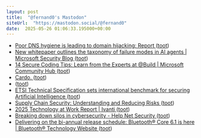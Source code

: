 ```yaml
---
layout: post
title:  "@fernand0's Mastodon"
siteUrl:  "https://mastodon.social/@fernand0"
date:  2025-05-26 01:06:33.195000+00:00
---
```

*  [Poor DNS hygiene is leading to domain hijacking: Report ](https://www.csoonline.com/article/3991070/poor-dns-hygiene-is-leading-to-domain-hijacking-report.htm) ([toot](https://mastodon.social/@fernand0/114571450331529789))
*  [New whitepaper outlines the taxonomy of failure modes in AI agents \| Microsoft Security Blog ](https://www.microsoft.com/en-us/security/blog/2025/04/24/new-whitepaper-outlines-the-taxonomy-of-failure-modes-in-ai-agents) ([toot](https://mastodon.social/@fernand0/114569653471737854))
*  [14 Secure Coding Tips: Learn from the Experts at @Build \| Microsoft Community Hub ](https://techcommunity.microsoft.com/blog/microsoft-security-blog/14-secure-coding-tips-learn-from-the-experts-at-build/440714) ([toot](https://mastodon.social/@fernand0/114569495569132017))
*  [Cardo. ](https://avecesunafoto.wordpress.com/2025/05/24/cardo) ([toot](https://mastodon.social/@fernand0/114569457389509645))
*  [ ](https://mastodon.social/users/fernand0/statuses/114569378714128711/activity) ([toot](https://mastodon.social/users/fernand0/statuses/114569378714128711/activity))
*  [ETSI Technical Specification sets international benchmark for securing Artificial Intelligence  ](https://www.etsi.org/newsroom/press-releases/2521-etsi-technical-specification-sets-international-benchmark-for-securing-artificial-intelligence) ([toot](https://mastodon.social/@fernand0/114569107233973395))
*  [Supply Chain Security: Understanding and Reducing Risks ](https://www.i-confidential.com/post/supply-chain-security-understanding-and-reducing-risk) ([toot](https://mastodon.social/@fernand0/114568880635480742))
*  [2025 Technology at Work Report \| Ivanti ](https://www.ivanti.com/resources/research-reports/tech-at-wor) ([toot](https://mastodon.social/@fernand0/114568693302031053))
*  [Breaking down silos in cybersecurity - Help Net Security ](https://www.helpnetsecurity.com/2025/05/13/marc-gafan-ionix-tyson-kopczynski-cymetry-one-cybersecurity-silos) ([toot](https://mastodon.social/@fernand0/114568553398554916))
*  [Delivering on the bi-annual release schedule: Bluetooth® Core 6.1 is here \| Bluetooth® Technology Website ](https://www.bluetooth.com/blog/delivering-on-the-bi-annual-release-schedule-bluetooth-core-6-1-is-here) ([toot](https://mastodon.social/@fernand0/114568266070484362))
